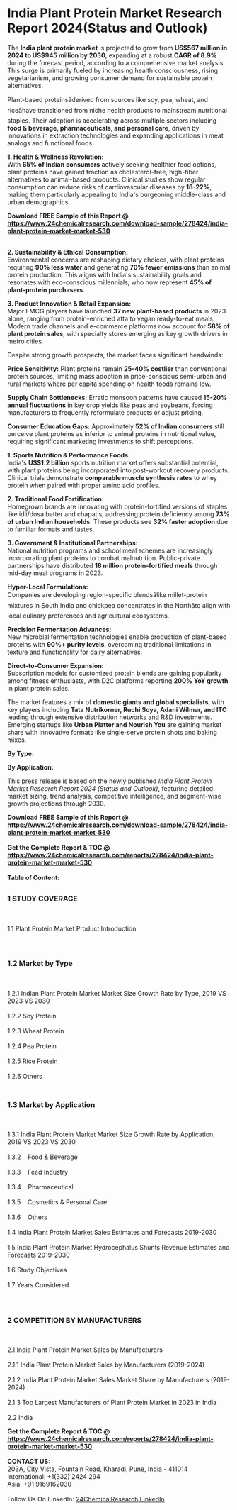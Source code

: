 <h1>India Plant Protein Market Research Report 2024(Status and Outlook)</h1><p>The <strong>India plant protein market</strong> is projected to grow from <strong>US$567 million in 2024 to US$945 million by 2030</strong>, expanding at a robust <strong>CAGR of 8.9%</strong> during the forecast period, according to a comprehensive market analysis. This surge is primarily fueled by increasing health consciousness, rising vegetarianism, and growing consumer demand for sustainable protein alternatives.</p><p>Plant-based proteinsâderived from sources like soy, pea, wheat, and riceâhave transitioned from niche health products to mainstream nutritional staples. Their adoption is accelerating across multiple sectors including <strong>food &amp; beverage, pharmaceuticals, and personal care</strong>, driven by innovations in extraction technologies and expanding applications in meat analogs and functional foods.</p><p><strong>1. Health &amp; Wellness Revolution:</strong><br>
With <strong>65% of Indian consumers</strong> actively seeking healthier food options, plant proteins have gained traction as cholesterol-free, high-fiber alternatives to animal-based products. Clinical studies show regular consumption can reduce risks of cardiovascular diseases by <strong>18-22%</strong>, making them particularly appealing to India's burgeoning middle-class and urban demographics.</p><div><b>Download FREE Sample of this Report @ 
            <a href="https://www.24chemicalresearch.com/download-sample/278424/india-plant-protein-market-market-530">
            https://www.24chemicalresearch.com/download-sample/278424/india-plant-protein-market-market-530</a></b></div><br><p><strong>2. Sustainability &amp; Ethical Consumption:</strong><br>
Environmental concerns are reshaping dietary choices, with plant proteins requiring <strong>90% less water</strong> and generating <strong>70% fewer emissions</strong> than animal protein production. This aligns with India's sustainability goals and resonates with eco-conscious millennials, who now represent <strong>45% of plant-protein purchasers</strong>.</p><p><strong>3. Product Innovation &amp; Retail Expansion:</strong><br>
Major FMCG players have launched <strong>37 new plant-based products</strong> in 2023 alone, ranging from protein-enriched atta to vegan ready-to-eat meals. Modern trade channels and e-commerce platforms now account for <strong>58% of plant protein sales</strong>, with specialty stores emerging as key growth drivers in metro cities.</p><p>Despite strong growth prospects, the market faces significant headwinds:</p><p><strong>Price Sensitivity:</strong> Plant proteins remain <strong>25-40% costlier</strong> than conventional protein sources, limiting mass adoption in price-conscious semi-urban and rural markets where per capita spending on health foods remains low.</p><p><strong>Supply Chain Bottlenecks:</strong> Erratic monsoon patterns have caused <strong>15-20% annual fluctuations</strong> in key crop yields like peas and soybeans, forcing manufacturers to frequently reformulate products or adjust pricing.</p><p><strong>Consumer Education Gaps:</strong> Approximately <strong>52% of Indian consumers</strong> still perceive plant proteins as inferior to animal proteins in nutritional value, requiring significant marketing investments to shift perceptions.</p><p><strong>1. Sports Nutrition &amp; Performance Foods:</strong><br>
India's <strong>US$1.2 billion</strong> sports nutrition market offers substantial potential, with plant proteins being incorporated into post-workout recovery products. Clinical trials demonstrate <strong>comparable muscle synthesis rates</strong> to whey protein when paired with proper amino acid profiles.</p><p><strong>2. Traditional Food Fortification:</strong><br>
Homegrown brands are innovating with protein-fortified versions of staples like idli/dosa batter and chapatis, addressing protein deficiency among <strong>73% of urban Indian households</strong>. These products see <strong>32% faster adoption</strong> due to familiar formats and tastes.</p><p><strong>3. Government &amp; Institutional Partnerships:</strong><br>
National nutrition programs and school meal schemes are increasingly incorporating plant proteins to combat malnutrition. Public-private partnerships have distributed <strong>18 million protein-fortified meals</strong> through mid-day meal programs in 2023.</p><p><strong>Hyper-Local Formulations:</strong><br>
    Companies are developing region-specific blendsâlike millet-protein mixtures in South India and chickpea concentrates in the Northâto align with local culinary preferences and agricultural ecosystems.</p><p><strong>Precision Fermentation Advances:</strong><br>
    New microbial fermentation technologies enable production of plant-based proteins with <strong>90%+ purity levels</strong>, overcoming traditional limitations in texture and functionality for dairy alternatives.</p><p><strong>Direct-to-Consumer Expansion:</strong><br>
    Subscription models for customized protein blends are gaining popularity among fitness enthusiasts, with D2C platforms reporting <strong>200% YoY growth</strong> in plant protein sales.</p><p>The market features a mix of <strong>domestic giants and global specialists</strong>, with key players including <strong>Tata Nutrikorner, Ruchi Soya, Adani Wilmar, and ITC</strong> leading through extensive distribution networks and R&amp;D investments. Emerging startups like <strong>Urban Platter and Nourish You</strong> are gaining market share with innovative formats like single-serve protein shots and baking mixes.</p><p><strong>By Type:</strong></p><p><strong>By Application:</strong></p><p>This press release is based on the newly published <em>India Plant Protein Market Research Report 2024 (Status and Outlook)</em>, featuring detailed market sizing, trend analysis, competitive intelligence, and segment-wise growth projections through 2030.</p><div><b>Download FREE Sample of this Report @ 
            <a href="https://www.24chemicalresearch.com/download-sample/278424/india-plant-protein-market-market-530">
            https://www.24chemicalresearch.com/download-sample/278424/india-plant-protein-market-market-530</a></b></div><br><div><b>Get the Complete Report & TOC @ 
            <a href="https://www.24chemicalresearch.com/reports/278424/india-plant-protein-market-market-530">
            https://www.24chemicalresearch.com/reports/278424/india-plant-protein-market-market-530</a></b></div><br>
            <b>Table of Content:</b><p><h2><span style="font-size:16px"><strong>1 STUDY COVERAGE</strong></span></h2><br />
<p>1.1 Plant Protein Market Product Introduction</p><br />
<h2><span style="font-size:16px"><strong>1.2 Market by Type</strong></span></h2><br />
<p>1.2.1 Indian Plant Protein Market Market Size Growth Rate by Type, 2019 VS 2023 VS 2030<br /><br />
1.2.2 Soy Protein&nbsp;&nbsp; &nbsp;<br /><br />
1.2.3 Wheat Protein<br /><br />
1.2.4 Pea Protein<br /><br />
1.2.5 Rice Protein<br /><br />
1.2.6 Others<br /><br />
<h2><span style="font-size:16px"><strong>1.3 Market by Application</strong></span></h2><br />
<p>1.3.1 India Plant Protein Market Market Size Growth Rate by Application, 2019 VS 2023 VS 2030<br /><br />
1.3.2&nbsp;&nbsp; &nbsp;Food & Beverage<br /><br />
1.3.3&nbsp;&nbsp; &nbsp;Feed Industry<br /><br />
1.3.4&nbsp;&nbsp; &nbsp;Pharmaceutical<br /><br />
1.3.5&nbsp;&nbsp; &nbsp;Cosmetics & Personal Care<br /><br />
1.3.6&nbsp;&nbsp; &nbsp;Others<br /><br />
1.4 India Plant Protein Market Sales Estimates and Forecasts 2019-2030<br /><br />
1.5 India Plant Protein Market Hydrocephalus Shunts Revenue Estimates and Forecasts 2019-2030<br /><br />
1.6 Study Objectives<br /><br />
1.7 Years Considered</p><br />
<h2><span style="font-size:16px"><strong>2 COMPETITION BY MANUFACTURERS</strong></span></h2><br />
<p>2.1 India Plant Protein Market Sales by Manufacturers<br /><br />
2.1.1 India Plant Protein Market Sales by Manufacturers (2019-2024)<br /><br />
2.1.2 India Plant Protein Market Sales Market Share by Manufacturers (2019-2024)<br /><br />
2.1.3 Top Largest Manufacturers of Plant Protein Market in 2023 in India<br /><br />
2.2 India</p><div><b>Get the Complete Report & TOC @ 
            <a href="https://www.24chemicalresearch.com/reports/278424/india-plant-protein-market-market-530">
            https://www.24chemicalresearch.com/reports/278424/india-plant-protein-market-market-530</a></b></div><br><b>CONTACT US:</b><br>
            203A, City Vista, Fountain Road, Kharadi, Pune, India - 411014<br>
            International: +1(332) 2424 294<br>
            Asia: +91 9169162030 <br><br>
            Follow Us On LinkedIn: <a href="https://www.linkedin.com/company/24chemicalresearch/">24ChemicalResearch LinkedIn</a>
